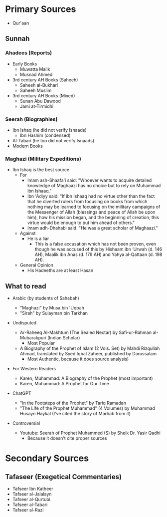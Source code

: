 # Primary Sources
- Qur'aan
## Sunnah
### Ahadees (Reports)
- Early Books
	- Muwatta Malik
	- Musnad Ahmed
- 3rd century AH Books (Saheeh)
	- Saheeh al-Bukhari
	- Saheeh Muslim
- 3rd century AH Books (Mixed)
	- Sunan Abu Dawood
	- Jami at-Tirmidhi
### Seerah (Biographies)
- Ibn Ishaq (he did not verify Isnaads)
	- Ibn Hashim (condensed)
- Al-Tabari (he too did not verify Isnaads)
- Modern Books
### Maghazi (Military Expeditions)
- Ibn Ishaq is the best source
	- For
		- Imam ash-Shaafa'i said: "Whoever wants to acquire detailed knowledge of Maghaazi has no choice but to rely on Muhammad ibn Ishaaq."
		- Ibn 'Adiyy said: "If ibn Ishaaq had no virtue other than the fact that he diverted rulers from focusing on books from which nothing may be learned to focusing on the military campaigns of the Messenger of Allah (blessings and peace of Allah be upon him), how his mission began, and the beginning of creation, this virtue would be enough to put him ahead of others."
		- Imam adh-Dhahabi said: "He was a great scholar of Maghaazi."
	- Against
		- He is a liar
			- This is a false accusation which has not been proven, even though he was accused of this by Hishaam ibn ‘Urwah (d. 146 AH), Maalik ibn Anas (d. 179 AH) and Yahya al-Qattaan (d. 198 AH).
	- General Opinion
		- His Hadeeths are at least Hasan
## What to read
- Arabic (by students of Sahabah)
	- "Maghazi" by Musa bin 'Uqbah
	- "Sirah" by Sulayman bin Tarkhan
- Undisputed
	- Ar-Raheeq Al-Makhtum (The Sealed Nectar) by Safi-ur-Rahman al-Mubarakpuri (Indian Scholar)
		- Most Popular
	- A Biography of the Prophet of Islam (2 Vols. Set) by Mahdi Rizqullah Ahmad, translated by Syed Iqbal Zaheer, published by Darussalam
		- Most Authentic, because it does source analysis)
- For Western Readers
	- Karen, Muhammad: A Biography of the Prophet (most important)
	- Karen, Muhammad: A Prophet for Our Time

- ChatGPT
	- "In the Footsteps of the Prophet" by Tariq Ramadan
	- "The Life of the Prophet Muhammad" (4 Volumes) by Muhammad Husayn Haykal (I've cited the story of Marhab from it)

- Controversial
	- Youtube: Seerah of Prophet Muhammed (S) by Sheik Dr. Yasir Qadhi
		- Because it doesn't cite proper sources
# Secondary Sources
## Tafaseer (Exegetical Commentaries)
- Tafseer Ibn Katheer
- Tafseer al-Jalalayn
- Tafseer al-Qurtubi
- Tafseer al-Tabari
- Tafseer al-Razi